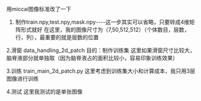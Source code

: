 用miccai图像标准改了一下
1. 制作train.npy,test.npy,mask.npy----这一步其实可以省略，只要转成4维矩阵形式就好
在这里，我的图像尺寸为（7,50,512,512）（个体数目，层数，行，列），最重要的就是层数的位置

2.滑窗  data_handling_2d_patch
目的：制作训练集
这里如果滑窗尺寸比较大，脑脊液部分就单独取（因为脑脊液占的面积比较小，容易印象训练效果）

3.训练 train_main_2d_patch.py
这里考虑到训练集大小和计算成本，我只用3层图像进行训练

4.测试
这里我测试的是单张图像
